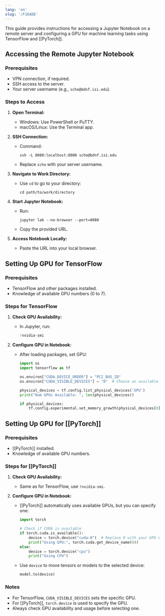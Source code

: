 ```yaml
---
lang: 'en'
slug: '/F16ADE'
---
```


This guide provides instructions for accessing a Jupyter Notebook on a remote server and configuring a GPU for machine learning tasks using TensorFlow and [[PyTorch]].

## Accessing the Remote Jupyter Notebook

### Prerequisites

- VPN connection, if required.
- SSH access to the server.
- Your server username (e.g., `scho@bdnf.isi.edu`).

### Steps to Access

1. **Open Terminal:**
   - Windows: Use PowerShell or PuTTY.
   - macOS/Linux: Use the Terminal app.

2. **SSH Connection:**
   - Command:
     ```
     ssh -L 8080:localhost:8080 scho@bdnf.isi.edu
     ```
   - Replace `scho` with your server username.

3. **Navigate to Work Directory:**
   - Use `cd` to go to your directory:
     ```
     cd path/to/work/directory
     ```

4. **Start Jupyter Notebook:**
   - Run:
     ```
     jupyter lab --no-browser --port=8080
     ```
   - Copy the provided URL.

5. **Access Notebook Locally:**
   - Paste the URL into your local browser.

## Setting Up GPU for TensorFlow

### Prerequisites

- TensorFlow and other packages installed.
- Knowledge of available GPU numbers (0 to 7).

### Steps for TensorFlow

1. **Check GPU Availability:**
   - In Jupyter, run:
     ```python
     !nvidia-smi
     ```

2. **Configure GPU in Notebook:**
   - After loading packages, set GPU:

     ```python
     import os
     import tensorflow as tf

     os.environ["CUDA_DEVICE_ORDER"] = "PCI_BUS_ID"
     os.environ["CUDA_VISIBLE_DEVICES"] = "0"  # Choose an available GPU

     physical_devices = tf.config.list_physical_devices('GPU')
     print("Num GPUs Available: ", len(physical_devices))

     if physical_devices:
         tf.config.experimental.set_memory_growth(physical_devices[0], True)
     ```

## Setting Up GPU for [[PyTorch]]

### Prerequisites

- [[PyTorch]] installed.
- Knowledge of available GPU numbers.

### Steps for [[PyTorch]]

1. **Check GPU Availability:**
   - Same as for TensorFlow, use `!nvidia-smi`.

2. **Configure GPU in Notebook:**
   - [[PyTorch]] automatically uses available GPUs, but you can specify one:

     ```python
     import torch

     # Check if CUDA is available
     if torch.cuda.is_available():
         device = torch.device("cuda:0")  # Replace 0 with your GPU number
         print("Using GPU:", torch.cuda.get_device_name(0))
     else:
         device = torch.device("cpu")
         print("Using CPU")
     ```

   - Use `device` to move tensors or models to the selected device:
     ```python
     model.to(device)
     ```

### Notes

- For TensorFlow, `CUDA_VISIBLE_DEVICES` sets the specific GPU.
- For [[PyTorch]], `torch.device` is used to specify the GPU.
- Always check GPU availability and usage before selecting one.
